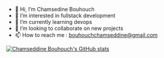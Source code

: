 - 👋 Hi, I’m Chamsedine Bouhouch
- 👀 I’m interested in fullstack development
- 🌱 I’m currently learning devops
- 💞️ I’m looking to collaborate on new projects
- 📫 How to reach me : bouhouchchamseddine@gmail.com

<!---
chamsedine-bouhouch/chamsedine-bouhouch is a ✨ special ✨ repository because its `README.md` (this file) appears on your GitHub profile.
You can click the Preview link to take a look at your changes.
--->


[![Chamseddine Bouhouch's GitHub stats](https://github-readme-stats.vercel.app/api?username=chamsedine-bouhouch&hide=stars,prs,issues&count_private=true)](https://github.com/anuraghazra/github-readme-stats)
